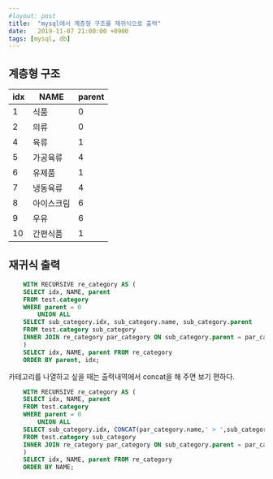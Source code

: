 ```yaml
---
#layout: post
title:  "mysql에서 계층형 구조를 재귀식으로 출력"
date:   2019-11-07 21:00:00 +0900
tags: [mysql, db]
---
```


## 계층형 구조

| idx | NAME | parent |
| --- | --- | --- |
| 1 | 식품 | 0 |
| 2 | 의류 | 0 |
| 4 | 육류 | 1 |
| 5 | 가공육류 | 4 |
| 6 | 유제품 | 1 |
| 7 | 냉동육류 | 4 |
| 8 | 아이스크림 | 6 |
| 9 | 우유 | 6 |
| 10 | 간편식품 | 1 |

## 재귀식 출력

```sql
    WITH RECURSIVE re_category AS (
    SELECT idx, NAME, parent
    FROM test.category
    WHERE parent = 0
        UNION ALL
    SELECT sub_category.idx, sub_category.name, sub_category.parent
    FROM test.category sub_category
    INNER JOIN re_category par_category ON sub_category.parent = par_category.idx
    )
    SELECT idx, NAME, parent FROM re_category
    ORDER BY parent, idx;
```

카테고리를 나열하고 싶을 때는 출력내역에서 concat을 해 주면 보기 편하다.

```sql
    WITH RECURSIVE re_category AS (
    SELECT idx, NAME, parent
    FROM test.category
    WHERE parent = 0
        UNION ALL
    SELECT sub_category.idx, CONCAT(par_category.name,' > ',sub_category.name), sub_category.parent
    FROM test.category sub_category
    INNER JOIN re_category par_category ON sub_category.parent = par_category.idx
    )
    SELECT idx, NAME, parent FROM re_category
    ORDER BY NAME;
```